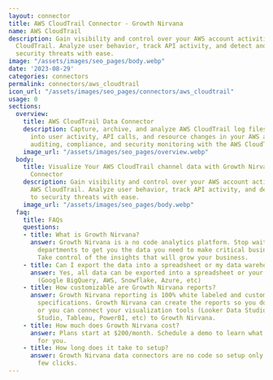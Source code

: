 ```yaml
---
layout: connector
title: AWS CloudTrail Connector - Growth Nirvana
name: AWS CloudTrail
description: Gain visibility and control over your AWS account activities with AWS
  CloudTrail. Analyze user behavior, track API activity, and detect and respond to
  security threats with ease.
image: "/assets/images/seo_pages/body.webp"
date: '2023-08-29'
categories: connectors
permalink: connectors/aws_cloudtrail
icon_url: "/assets/images/seo_pages/connectors/aws_cloudtrail"
usage: 0
sections:
  overview:
    title: AWS CloudTrail Data Connector
    description: Capture, archive, and analyze AWS CloudTrail log files to gain insights
      into user activity, API calls, and resource changes in your AWS account. Enable
      auditing, compliance, and security monitoring with the AWS CloudTrail connector.
    image_url: "/assets/images/seo_pages/overview.webp"
  body:
    title: Visualize Your AWS CloudTrail channel data with Growth Nirvana's AWS CloudTrail
      Connector
    description: Gain visibility and control over your AWS account activities with
      AWS CloudTrail. Analyze user behavior, track API activity, and detect and respond
      to security threats with ease.
    image_url: "/assets/images/seo_pages/body.webp"
  faq:
    title: FAQs
    questions:
    - title: What is Growth Nirvana?
      answer: Growth Nirvana is a no code analytics platform. Stop waiting for other
        departments to get you the data you need to make critical business decisions.
        Take control of the insights that will grow your business.
    - title: Can I export the data into a spreadsheet or my data warehouse?
      answer: Yes, all data can be exported into a spreadsheet or your data warehouse
        (Google BigQuery, AWS, Snowflake, Azure, etc)
    - title: How customizable are Growth Nirvana reports?
      answer: Growth Nirvana reporting is 100% white labeled and customized to your
        specifications. Growth Nirvana can create the reports so you don’t have to
        or you can connect your visualization tools (Looker Data Studio/Google Data
        Studio, Tableau, PowerBI, etc) to Growth Nirvana.
    - title: How much does Growth Nirvana cost?
      answer: Plans start at $200/month. Schedule a demo to learn what plan is best
        for you.
    - title: How long does it take to setup?
      answer: Growth Nirvana data connectors are no code so setup only requires a
        few clicks.
---
```

